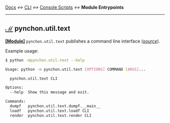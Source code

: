 
[tooltip-module-entrypoints]: ## "Module Entrypoints"
[tooltip-package-entrypoints]: ## "Console Script Entrypoint"

[Docs](../) *↔* [CLI](README.md) *↔* [Console Scripts](README.md#console-scripts) *↔* **Module Entrypoints**

---------------------------------------------------


## [**ℳ**][tooltip-module-entrypoints] pynchon.util.text

[**[Module]**](README.md#module-entrypoints) `pynchon.util.text` publishes a command line interface (*[source](/src/pynchon/util/text/__main__.py)*).

Example usage:

```bash
$ python -mpynchon.util.text --help

Usage: python -m pynchon.util.text [OPTIONS] COMMAND [ARGS]...

  pynchon.util.text CLI

Options:
  --help  Show this message and exit.

Commands:
  dumpf   pynchon.util.text.dumpf.__main__
  loadf   pynchon.util.text.loadf CLI
  render  pynchon.util.text.render CLI
```